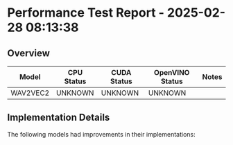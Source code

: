# Performance Test Report - 2025-02-28 08:13:38

## Overview

| Model | CPU Status | CUDA Status | OpenVINO Status | Notes |
|-------|------------|-------------|-----------------|-------|
| WAV2VEC2 | UNKNOWN | UNKNOWN | UNKNOWN | |

## Implementation Details

The following models had improvements in their implementations:

